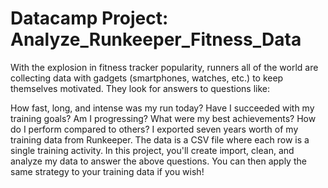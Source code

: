 # Datacamp Project: Analyze_Runkeeper_Fitness_Data

With the explosion in fitness tracker popularity, runners all of the world are collecting data with gadgets (smartphones, watches, etc.) to keep themselves motivated. They look for answers to questions like:

How fast, long, and intense was my run today?
Have I succeeded with my training goals?
Am I progressing?
What were my best achievements?
How do I perform compared to others?
I exported seven years worth of my training data from Runkeeper. The data is a CSV file where each row is a single training activity. In this project, you'll create import, clean, and analyze my data to answer the above questions. You can then apply the same strategy to your training data if you wish!

